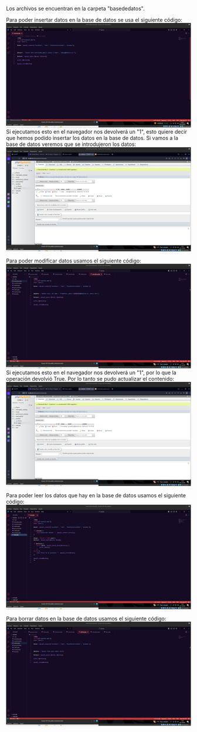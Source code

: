 Los archivos se encuentran en la carpeta "basededatos".

Para poder insertar datos en la base de datos se usa el siguiente código:
![](/Fotos/borrar_actualizar_leer_insertar/insertar.png)
Si ejecutamos esto en el navegador nos devolverá un "1", esto quiere decir que hemos podido insertar los datos en la base de datos.
Si vamos a la base de datos veremos que se introdujeron los datos:
![](/Fotos/borrar_actualizar_leer_insertar/insertar1.png)


Para poder modificar datos usamos el siguiente código:
![](/Fotos/borrar_actualizar_leer_insertar/actualizar.png)
Si ejecutamos esto en el navegador nos devolverá un "1", por lo que la operación devolvió True. Por lo tanto se pudo actualizar el contenido:
![](/Fotos/borrar_actualizar_leer_insertar/actualizar1.png)

Para poder leer los datos que hay en la base de datos usamos el siguiente código:
![](/Fotos/borrar_actualizar_leer_insertar/leer.png)

Para borrar datos en la base de datos usamos el siguiente código:
![](/Fotos/borrar_actualizar_leer_insertar/borrar.png)

